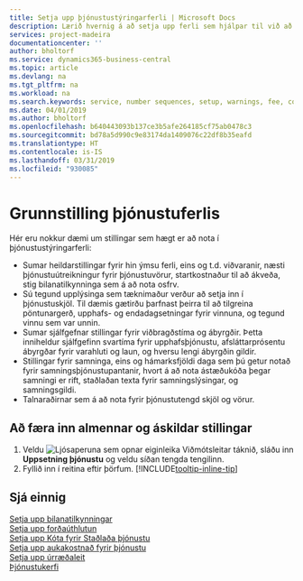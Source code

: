 ```yaml
---
title: Setja upp þjónustustýringarferli | Microsoft Docs
description: Lærið hvernig á að setja upp ferli sem hjálpar til við að skapa ánægju meðal viðskiptamanna með þjónustudeildina.
services: project-madeira
documentationcenter: ''
author: bholtorf
ms.service: dynamics365-business-central
ms.topic: article
ms.devlang: na
ms.tgt_pltfrm: na
ms.workload: na
ms.search.keywords: service, number sequences, setup, warnings, fee, contracts, warranties
ms.date: 04/01/2019
ms.author: bholtorf
ms.openlocfilehash: b640443093b137ce3b5afe264185cf75ab0478c3
ms.sourcegitcommit: bd78a5d990c9e83174da1409076c22df8b35eafd
ms.translationtype: HT
ms.contentlocale: is-IS
ms.lasthandoff: 03/31/2019
ms.locfileid: "930085"
---
```

# <a name="configure-service-processes"></a>Grunnstilling þjónustuferlis
Hér eru nokkur dæmi um stillingar sem hægt er að nota í þjónustustýringarferli:  
  
* Sumar heildarstillingar fyrir hin ýmsu ferli, eins og t.d. viðvaranir, næsti þjónustuútreikningur fyrir þjónustuvörur, startkostnaður til að ákveða, stig bilanatilkynninga sem á að nota osfrv.  
* Sú tegund upplýsinga sem tæknimaður verður að setja inn í þjónustuskjöl. Til dæmis gætirðu þarfnast þeirra til að tilgreina pöntunargerð, upphafs- og endadagsetningar fyrir vinnuna, og tegund vinnu sem var unnin.  
* Sumar sjálfgefnar stillingar fyrir viðbragðstíma og ábyrgðir. Þetta inniheldur sjálfgefinn svartíma fyrir upphafsþjónustu, afsláttarprósentu ábyrgðar fyrir varahluti og laun, og hversu lengi ábyrgðin gildir.  
* Stillingar fyrir samninga, eins og hámarksfjöldi daga sem þú getur notað fyrir samningsþjónustupantanir, hvort á að nota ástæðukóða þegar samningi er rift, staðlaðan texta fyrir samningslýsingar, og samningsgildi.  
* Talnaraðirnar sem á að nota fyrir þjónustutengd skjöl og vörur.  

## <a name="to-enter-general-and-mandatory-settings"></a>Að færa inn almennar og áskildar stillingar
1. Veldu ![Ljósaperuna sem opnar eiginleika Viðmótsleitar](media/ui-search/search_small.png "Segðu mér hvað þú vilt gera") táknið, sláðu inn **Uppsetning þjónustu** og veldu síðan tengda tengilinn.
2. Fyllið inn í reitina eftir þörfum. [!INCLUDE[tooltip-inline-tip](includes/tooltip-inline-tip_md.md)]  

## <a name="see-also"></a>Sjá einnig  
[Setja upp bilanatilkynningar](service-how-setup-fault-reporting.md)  
[Setja upp forðaúthlutun](service-how-setup-resource-allocation.md)  
[Setja upp Kóta fyrir Staðlaða þjónustu](service-how-setup-service-coding.md)  
[Setja upp aukakostnað fyrir þjónustu](service-how-setup-service-costs-pricing.md)  
[Setja upp úrræðaleit](service-how-setup-troubleshooting.md)  
[Þjónustukerfi](service-service.md)  
